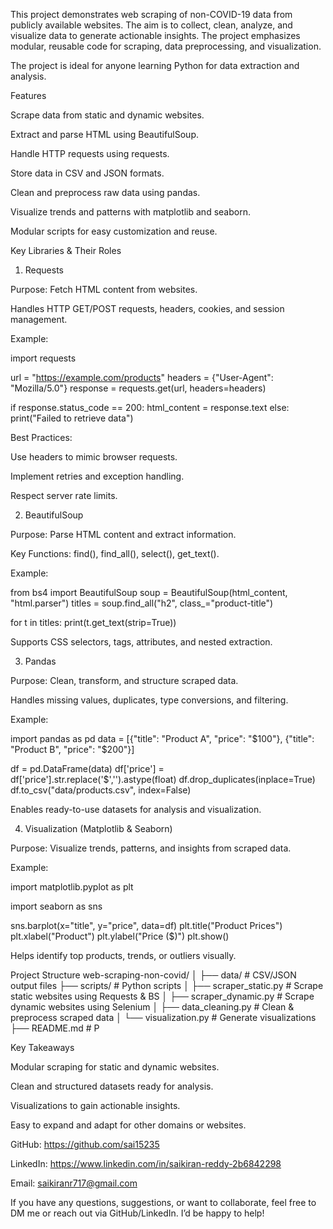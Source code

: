 This project demonstrates web scraping of non-COVID-19 data from publicly available websites. The aim is to collect, clean, analyze, and visualize data to generate actionable insights. The project emphasizes 
modular, reusable code for scraping, data preprocessing, and visualization.

The project is ideal for anyone learning Python for data extraction and analysis.

Features

Scrape data from static and dynamic websites.

Extract and parse HTML using BeautifulSoup.

Handle HTTP requests using requests.

Store data in CSV and JSON formats.

Clean and preprocess raw data using pandas.

Visualize trends and patterns with matplotlib and seaborn.

Modular scripts for easy customization and reuse.



Key Libraries & Their Roles
1. Requests
   
Purpose: Fetch HTML content from websites.

Handles HTTP GET/POST requests, headers, cookies, and session management.

Example:

import requests

url = "https://example.com/products"
headers = {"User-Agent": "Mozilla/5.0"}
response = requests.get(url, headers=headers)

if response.status_code == 200:
    html_content = response.text
else:
    print("Failed to retrieve data")


Best Practices:

Use headers to mimic browser requests.

Implement retries and exception handling.

Respect server rate limits.


2. BeautifulSoup
   
Purpose: Parse HTML content and extract information.

Key Functions: find(), find_all(), select(), get_text().

Example:

from bs4 import BeautifulSoup
soup = BeautifulSoup(html_content, "html.parser")
titles = soup.find_all("h2", class_="product-title")

for t in titles:
    print(t.get_text(strip=True))


Supports CSS selectors, tags, attributes, and nested extraction.


3. Pandas
   
Purpose: Clean, transform, and structure scraped data.

Handles missing values, duplicates, type conversions, and filtering.

Example:

import pandas as pd
data = [{"title": "Product A", "price": "$100"},
        {"title": "Product B", "price": "$200"}]

df = pd.DataFrame(data)
df['price'] = df['price'].str.replace('$','').astype(float)
df.drop_duplicates(inplace=True)
df.to_csv("data/products.csv", index=False)

Enables ready-to-use datasets for analysis and visualization.

4. Visualization (Matplotlib & Seaborn)
   
Purpose: Visualize trends, patterns, and insights from scraped data.

Example:

import matplotlib.pyplot as plt

import seaborn as sns

sns.barplot(x="title", y="price", data=df)
plt.title("Product Prices")
plt.xlabel("Product")
plt.ylabel("Price ($)")
plt.show()


Helps identify top products, trends, or outliers visually.

Project Structure
web-scraping-non-covid/
│
├── data/                     # CSV/JSON output files
├── scripts/                  # Python scripts
│   ├── scraper_static.py     # Scrape static websites using Requests & BS
│   ├── scraper_dynamic.py    # Scrape dynamic websites using Selenium
│   ├── data_cleaning.py      # Clean & preprocess scraped data
│   └── visualization.py      # Generate visualizations
├── README.md                 # P




Key Takeaways

Modular scraping for static and dynamic websites.

Clean and structured datasets ready for analysis.

Visualizations to gain actionable insights.

Easy to expand and adapt for other domains or websites.


GitHub: https://github.com/sai15235

LinkedIn: https://www.linkedin.com/in/saikiran-reddy-2b6842298

Email: saikiranr717@gmail.com


If you have any questions, suggestions, or want to collaborate, feel free to DM me or reach out via GitHub/LinkedIn. I’d be happy to help!
